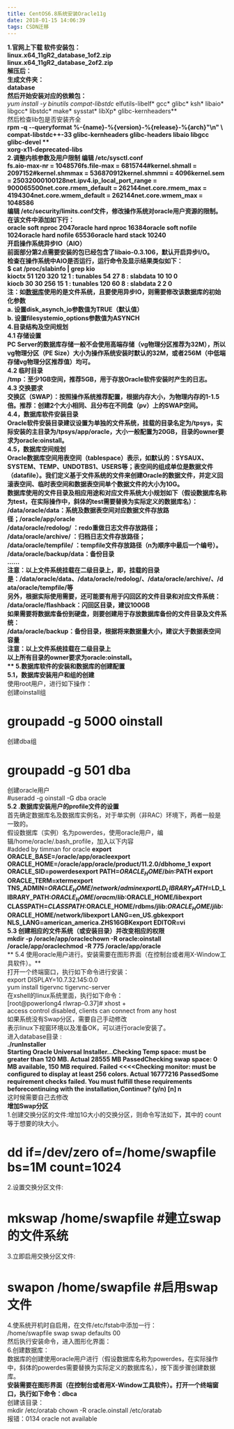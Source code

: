 ```yaml
---
title: CentOS6.8系统安装Oracle11g
date: 2018-01-15 14:06:39
tags: CSDN迁移
---
```

  **1.官网上下载 软件安装包：**  
 **linux.x64_11gR2_database_1of2.zip**  
 **linux.x64_11gR2_database_2of2.zip**  
 **解压后：**  
 **生成文件夹：**  
 **database**  
 **然后开始安装对应的依赖包：**  
 **yum install -y binutils* compat-libstdc* elfutils-libelf* gcc* glibc* ksh* libaio* libgcc* libstdc* make* sysstat* libXp* glibc-kernheaders**  
 然后检查lib包是否安装齐全  
 **rpm -q --queryformat %-{name}-%{version}-%{release}-%{arch}****"\n"**** \ compat-libstdc++-****33**** glibc-kernheaders glibc-headers libaio libgcc glibc-devel **  
 **xorg-x11-deprecated-libs**  
 **2.调整内核参数及用户限制 编辑 /etc/sysctl.conf**  
 fs.aio-max-nr = 1048576fs.file-max = 6815744#kernel.shmall = 2097152#kernel.shmmax = 536870912kernel.shmmni = 4096kernel.sem = 25032000100128net.ipv4.ip_local_port_range = 900065500net.core.rmem_default = 262144net.core.rmem_max = 4194304net.core.wmem_default = 262144net.core.wmem_max = 1048586  
 编辑 /etc/security/limits.conf文件，修改操作系统对oracle用户资源的限制。在该文件中添加如下行：  
 oracle soft nproc 2047oracle hard nproc 16384oracle soft nofile 1024oracle hard nofile 65536oracle hard stack 10240  
 开启操作系统异步IO（AIO）  
 前面部分第2点需要安装的包已经包含了libaio-0.3.106，默认开启异步I/O。  
 检查在操作系统中AIO是否运行，运行命令及显示结果类似如下：  
 $ cat /proc/slabinfo | grep kio  
 kioctx 51 120 320 12 1 : tunables 54 27 8 : slabdata 10 10 0  
 kiocb 30 30 256 15 1 : tunables 120 60 8 : slabdata 2 2 0  
 注：如[数据库](http://lib.csdn.net/base/mysql)使用的是文件系统，且要使用异步IO，则需要修改该数据库的初始化参数  
 a. 设置disk_asynch_io参数值为TRUE（默认值）  
 b. 设置filesystemio_options参数值为ASYNCH  
 **4.目录结构及空间规划**  
 **4.1 存储设置**  
 PC Server的数据库存储一般不会使用高端存储（vg物理分区推荐为32M），所以vg物理分区（PE Size）大小为操作系统安装时默认的32M，或者256M（中低端存储vg物理分区推荐值）均可。  
 **4.2 临时目录**  
 /tmp：至少1GB空间，推荐5GB，用于存放Oracle软件安装时产生的日志。  
 **4.3 交换要求**  
 交换区（SWAP）：按照操作系统推荐配置，根据内存大小，为物理内存的1-1.5倍。推荐：创建2个大小相同、且分布在不同盘（pv）上的SWAP空间。  
 **4.4，数据库软件安装目录**  
 Oracle软件安装目录建议设置为单独的文件系统，挂载的目录名定为/tpsys，实际安装的主目录为/tpsys/app/oracle，大小一般配置为20GB，目录的owner要求为oracle:oinstall。  
 **4.5，数据库空间规划**  
 Oracle数据库空间用表空间（tablespace）表示，如默认的：SYSAUX、SYSTEM、TEMP、UNDOTBS1、USERS等；表空间的组成单位是数据文件（datafile）。我们定义基于文件系统的文件来创建Oracle的数据文件，并定义回滚表空间、临时表空间和数据表空间单个数据文件的大小为10G。  
 数据库使用的文件目录及相应用途和对应文件系统大小规划如下（假设数据库名称为test，在实际操作中，斜体的test需要替换为实际定义的数据库名）：  
 /data/oracle/data：系统及数据表空间对应数据文件存放路径；/oracle/app/oracle  
 /data/oracle/redolog/ ：redo重做日志文件存放路径；  
 /data/oracle/archive/ ：归档日志文件存放路径；  
 /data/oracle/tempfile/ ：tempfile文件存放路径（n为顺序中最后一个编号）。  
 /data/oracle/backup/data：备份目录  
 ……  
 注意：以上文件系统挂载在二级目录上，即，挂载的目录是：/data/oracle/data、/data/oracle/redolog/、/data/oracle/archive/、/data/oracle/tempfile/等  
 另外，根据实际使用需要，还可能要有用于闪回区的文件目录和对应文件系统：  
 /data/oracle/flashback：闪回区目录，建议100GB  
 如果需要将数据库备份到硬盘，则要创建用于存放数据库备份的文件目录及文件系统：  
 /data/oracle/backup：备份目录，根据将来数据量大小，建议大于数据表空间容量  
 注意：以上文件系统挂载在二级目录上  
 以上所有目录的owner要求为oracle:oinstall。  
 ** 5.数据库软件的安装和数据库的创建配置**  
 **5.1，数据库安装用户和组的创建**  
 使用root用户，进行如下操作：  
 创建oinstall组  
 # groupadd -g 5000 oinstall  
 创建dba组  
 # groupadd -g 501 dba  
 创建oracle用户  
 #useradd -g oinstall -G dba oracle  
 **5.2 .数据库安装用户的profile文件的设置**  
 首先确定数据库名及数据库实例名，对于单实例（非RAC）环境下，两者一般是一致的。  
 假设数据库（实例）名为powerdes，使用oracle用户，编辑/home/oracle/.bash_profile，加入以下内容  
 #added by timman for oracle **export ORACLE_BASE=/oracle/app/oracleexport ORACLE_HOME=/oracle/app/oracle/product/****11.2****.****0****/dbhome_1 export ORACLE_SID=powerdesexport PATH=$ORACLE_HOME/bin:$PATH export ORACLE_TERM=xtermexport TNS_ADMIN=$ORACLE_HOME/network/adminexport LD_LIBRARY_PATH=$LD_LIBRARY_PATH:$ORACLE_HOME/oracm/lib:$ORACLE_HOME/libexport CLASSPATH=$CLASSPATH:$ORACLE_HOME/rdbms/jlib:$ORACLE_HOME/jlib:$ORACLE_HOME/network/libexport LANG=en_US.gbkexport NLS_LANG=american_america.ZHS16GBKexport EDITOR=vi**  
 **5.3 创建相应的文件系统（或安装目录）并改变相应的权限**  
 **mkdir -p /oracle/app/oraclechown -R oracle:oinstall /oracle/app/oraclechmod -R ****775**** /oracle/app/oracle**  
 ** 5.4 使用oracle用户进行。安装需要在图形界面（在控制台或者用X-Window工具软件）。**  
 打开一个终端窗口，执行如下命令进行安装：  
 export DISPLAY=10.7.32.145:0.0  
 yum install tigervnc tigervnc-server  
 在xshell的linux系统里面，执行如下命令：  
  [root@powerlong4 rlwrap-0.37]# xhost +   
 access control disabled, clients can connect from any host  
 如果系统没有Swap分区，需要自己手动修改  
 表示linux下视窗环境以及准备OK，可以进行oracle安装了。  
 进入database目录 :  
 **./runInstaller**  
 **Starting Oracle Universal Installer...Checking Temp space: must be greater than ****120**** MB. Actual ****28555**** MB PassedChecking swap space: ****0**** MB available, ****150**** MB required. Failed <<<<Checking monitor: must be configured to display at least ****256**** colors. Actual ****16777216**** PassedSome requirement checks failed. You must fulfill these requirements beforecontinuing with the installation,Continue? (y/n) [n] n**  
 这时候需要自己去修改  
 **增加Swap分区**  
 1.创建交换分区的文件:增加1G大小的交换分区，则命令写法如下，其中的 count 等于想要的块大小。  
  # dd if=/dev/zero of=/home/swapfile bs=1M count=1024  
 2.设置交换分区文件:  
  # mkswap /home/swapfile #建立swap的文件系统  
 3.立即启用交换分区文件:  
 # swapon /home/swapfile #启用swap文件  
 4.使系统开机时自启用，在文件/etc/fstab中添加一行：  
 /home/swapfile swap swap defaults 00  
 然后执行安装命令，进入图形化界面：  
 ![]()  
 ![]()  
 ![]()  
 6.创建数据库：  
  数据库的创建使用oracle用户进行（假设数据库名称为powerdes，在实际操作中，斜体的powerdes需要替换为实际定义的数据库名），按下面步骤创建数据库。  
  **安装需要在图形界面（在控制台或者用X-Window工具软件）。打开一个终端窗口，执行如下命令：dbca**  
 ![]()  
 ![]()  
 创建该目录：  
 mkdir /etc/oratab chown -R oracle.oinstall /etc/oratab  
 报错：0134 oracle not available  
   
 